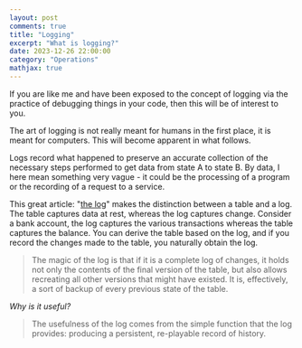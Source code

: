 ```yaml
---
layout: post
comments: true
title: "Logging"
excerpt: "What is logging?"
date: 2023-12-26 22:00:00
category: "Operations"
mathjax: true
---
```


If you are like me and have been exposed to the concept of logging via the practice of debugging things in your code, then this will be of interest to you.

The art of logging is not really meant for humans in the first place, it is meant for computers. This will become apparent in what follows.

Logs record what happened to preserve an accurate collection of the necessary steps performed to get data from state A to state B. By data, I here mean something very vague - it could be the processing of a program or the recording of a request to a service. 

This great article: "[the log](https://engineering.linkedin.com/distributed-systems/log-what-every-software-engineer-should-know-about-real-time-datas-unifying)" makes the distinction between a table and a log. The table captures data at rest, whereas the log captures change. Consider a bank account, the log captures the various transactions whereas the table captures the balance.
You can derive the table based on the log, and if you record the changes made to the table, you naturally obtain the log.

> The magic of the log is that if it is a complete log of changes, it holds not only the contents of the final version of the table, but also allows recreating all other versions that might have existed. It is, effectively, a sort of backup of every previous state of the table.

*Why is it useful?*

> The usefulness of the log comes from the simple function that the log provides: producing a persistent, re-playable record of history.




